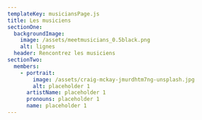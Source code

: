 ```yaml
---
templateKey: musiciansPage.js
title: Les musiciens
sectionOne:
  backgroundImage:
    image: /assets/meetmusicians_0.5black.png
    alt: lignes
  header: Rencontrez les musiciens
sectionTwo:
  members:
    - portrait:
        image: /assets/craig-mckay-jmurdhtm7ng-unsplash.jpg
        alt: placeholder 1
      artistName: placeholder 1
      pronouns: placeholder 1
      name: placeholder 1
---
```

